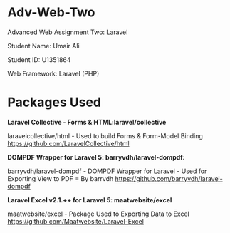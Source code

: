 # Adv-Web-Two
Advanced Web Assignment Two: Laravel

Student Name: Umair Ali

Student ID: U1351864

Web Framework: Laravel (PHP)

# Packages Used

**Laravel Collective - Forms & HTML:laravel/collective**

laravelcollective/html - Used to build Forms & Form-Model Binding
https://github.com/LaravelCollective/html


**DOMPDF Wrapper for Laravel 5: barryvdh/laravel-dompdf:**

barryvdh/laravel-dompdf - DOMPDF Wrapper for Laravel - Used for Exporting View to PDF = By barrvdh
https://github.com/barryvdh/laravel-dompdf


**Laravel Excel v2.1.++ for Laravel 5: maatwebsite/excel**

maatwebsite/excel - Package Used to Exporting Data to Excel
https://github.com/Maatwebsite/Laravel-Excel